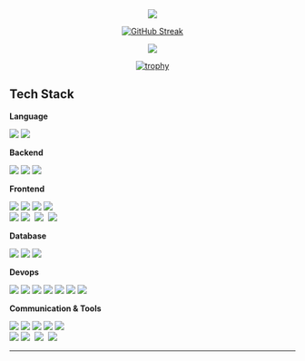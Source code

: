 <div align="center">
  <img src="https://capsule-render.vercel.app/api?type=venom&color=auto&height=170&section=header&text=hyein's%20github🕊%20&fontSize=30">
</div>



<!-- 
<a href="s">
  <img src="https://github-readme-stats.vercel.app/api/top-langs/?username=hyeiiin&exclude_repo=dkssud8150.github.io&layout=compact&theme=tokyonight" />
</a>
<a href="s">
  <img src="https://github-readme-stats.vercel.app/api?username=hyeiiin&theme=tokyonight&show_icons=true" width="42%" />
</a>
-->

<div align="center">

[![GitHub Streak](https://github-readme-streak-stats.herokuapp.com/?user=hyeiiin&theme=tokyonight)](https://git.io/streak-stats)


![](https://github-profile-summary-cards.vercel.app/api/cards/profile-details?username=hyeiiin&theme=nord_dark)


[![trophy](https://github-profile-trophy.vercel.app/?username=hyeiiin&theme=flat&column=8)](https://github.com/dkssud8150/)


</div>
  <h2>Tech Stack</h2>
</div>

<strong>Language</strong>
<div align="flex">
  <img src="https://img.shields.io/badge/Java-007396?style=flat-square&logo=java&logoColor=white">
  <img src="https://img.shields.io/badge/Python-3776AB?style=flat-square&logo=python&logoColor=white">


<strong>Backend</strong>
<div align="flex">
  <img src="https://img.shields.io/badge/Spring-6DB33F?style=flat-square&logo=spring&logoColor=white">
  <img src="https://img.shields.io/badge/Spring Boot-6DB33F?style=flat-square&logo=springboot&logoColor=white">
  <img src="https://img.shields.io/badge/Spring Security-6DB33F?style=flat-square&logo=springsecurity&logoColor=white">
</div>

<strong>Frontend</strong>
<div align="flex">
  <img src="https://img.shields.io/badge/Html5-E34F26?style=flat-square&logo=html5&logoColor=white">
  <img src="https://img.shields.io/badge/Css-1572B6?style=flat-square&logo=css3&logoColor=white">
  <img src="https://img.shields.io/badge/Javascript-F7DF1E?style=flat-square&logo=javascript&logoColor=black">
  <img src="https://img.shields.io/badge/Vue.js-4FC08D?style=flat-square&logo=vue.js&logoColor=white">
  <div align="flex">
    <img src="https://img.shields.io/badge/React-61DAFB?style=flat-square&logo=react&logoColor=black"> 
    <img src="https://img.shields.io/badge/Styled--Components-DB7093?style=flat-square&logo=styled-components&logoColor=ffd35b" />&nbsp
  <img src="https://img.shields.io/badge/Tailwindcss-1daabb.svg?style=flat-square&logo=tailwind-css&logoColor=white" />&nbsp
      <img src="https://img.shields.io/badge/Sass-CC6699.svg?style=flat-square&logo=sass&logoColor=white" />&nbsp
</div>

<strong>Database</strong>  
<div align="flex">
  <img src="https://img.shields.io/badge/Mysql-4479A1?style=flat-square&logo=mysql&logoColor=white">
    <img src="https://img.shields.io/badge/MariaDB-003545?style=flat-square&logo=mariaDB&logoColor=white"> 
  <img src="https://img.shields.io/badge/Redis-DC382D?style=flat-square&logo=redis&logoColor=white">
</div>

<strong>Devops</strong>
<div align="flex">
  <img src="https://img.shields.io/badge/Amazon aws-232F3E?style=flat-square&logo=amazonaws&logoColor=white"> 
  <img src="https://img.shields.io/badge/Amazon EC2-FF9900?style=flat-square&logo=amazonec2&logoColor=white">
  <img src="https://img.shields.io/badge/Docker-2496ED?style=flat-square&logo=docker&logoColor=white">
  <img src="https://img.shields.io/badge/Jenkins-D24939?style=flat-square&logo=jenkins&logoColor=white">
  <img src="https://img.shields.io/badge/Nginx-009639?style=flat-square&logo=nginx&logoColor=white">
    <img src="https://img.shields.io/badge/Amazons3-569A31?style=flat-square&logo=amazons3&logoColor=white">
      <img src="https://img.shields.io/badge/AWS Lambda-FF9900?style=flat-square&logo=awslambda&logoColor=white">
</div>


<strong>Communication & Tools</strong>
<div align="flex">
  <img src="https://img.shields.io/badge/Git-F05032?style=flat-square&logo=git&logoColor=white">
  <img src="https://img.shields.io/badge/Github-181717?style=flat-square&logo=github&logoColor=white">
  <img src="https://img.shields.io/badge/Gitlab-FC6D26?style=flat-square&logo=gitlab&logoColor=white">
  <img src="https://img.shields.io/badge/Jira-0052CC?style=flat-square&logo=jira&logoColor=white">
  <img src="https://img.shields.io/badge/Mattermost-0058CC?style=flat-square&logo=mattermost&logoColor=white">


  <div align="flex">
  <img src="https://img.shields.io/badge/Notion-000000?style=flat-square&logo=notion&logoColor=white">
    <img src="https://img.shields.io/badge/Figma-F24E1E.svg?style=flat-square&logo=figma&logoColor=white" />&nbsp
        <img src="https://img.shields.io/badge/Adobephotoshop-31A8FF.svg?style=flat-square&logo=adobephotoshop&logoColor=white" />&nbsp
    <img src="https://img.shields.io/badge/FFmpeg-007808.svg?style=flat-square&logo=ffmpeg&logoColor=white" />&nbsp
</div>


---
<!-- 
<div align="center">
  <h2>Projects</h2>
</div>

<div align="center">
  <table>
    <tr>
      <th>Title</th>
      <th>Introduction</th>
      <th>Languages, etc.</th>
    </tr>
  
    <tr>
      <td><a href="https://www.naver.com/">ForMyBaby</a></td>
      <td>부모가 한숨 돌릴 수 있는 아이 지킴이</td>
      <td>Java, Spring Boot, JPA</td>
    </tr>
  </table>
</div>

---
<div align="center">
  <h2>Experience</h2>
</div>


<div align="center">
  💻 SSAFY (Samsung Software Academy Foy Youth) 10th (2023.07~) <br>
  🏅 
</div>

---

<div align="center">
  <h2>문의</h2>
</div>

<div align="center">
  이메일: hyeinsuin@gmail.com
</div>
--!>
